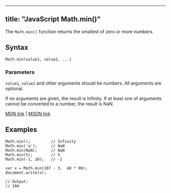 
---
title: "JavaScript Math.min()"
---

The `Math.min()` function returns the smallest of zero or more numbers.

## Syntax

    Math.min(value1, value2, ...)

### Parameters

`value1`, `value2` and other arguments should be numbers. All arguments are optional.

If no arguments are given, the result is Infinity. If at least one of arguments cannot be converted to a number, the result is NaN.

[MDN link](https://developer.mozilla.org/en-US/docs/Web/JavaScript/Reference/Global_Objects/Math/min) | [MSDN link](https://msdn.microsoft.com/en-us/LIBRary/7x8968dh%28v=vs.94%29.aspx)

## Examples

    Math.min();         // Infinity
    Math.min('a');      // NaN
    Math.min(NaN);      // NaN
    Math.min(5);        // 5
    Math.min(-1, 10);   // -1

    var x = Math.min(107 - 3,  48 * 90);
    document.write(x);

    // Output:
    // 104

